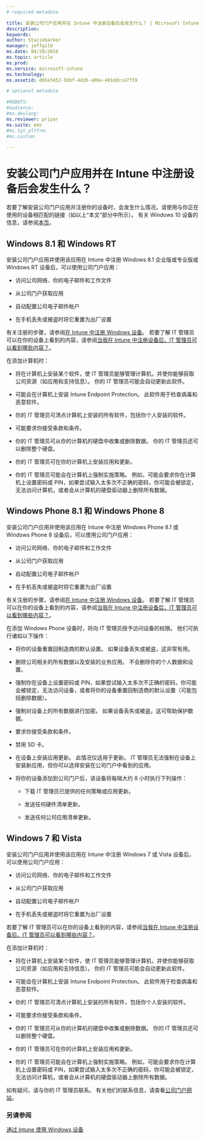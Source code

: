 ```yaml
---
# required metadata

title: 安装公司门户应用并在 Intune 中注册设备后会发生什么？ | Microsoft Intune
description:
keywords:
author: Staciebarker
manager: jeffgilb
ms.date: 04/28/2016
ms.topic: article
ms.prod:
ms.service: microsoft-intune
ms.technology:
ms.assetid: d65e3452-5bbf-4d26-a06e-401ddcc47f39

# optional metadata

#ROBOTS:
#audience:
#ms.devlang:
ms.reviewer: priyar
ms.suite: ems
#ms.tgt_pltfrm:
#ms.custom:

---
```



# 安装公司门户应用并在 Intune 中注册设备后会发生什么？

若要了解安装公司门户应用并注册你的设备时，会发生什么情况，请使用与你正在使用的设备相匹配的链接（如以上“本文”部分中所示）。 有关 Windows 10 设备的信息，请参阅[本页](what-happens-if-you-install-the-company-portal-app-and-enroll-your-device-in-intune-windows10.md)。

## Windows 8.1 和 Windows RT
安装公司门户应用并使用该应用在 Intune 中注册 Windows 8.1 企业版或专业版或 Windows RT 设备后，可以使用公司门户应用：

-   访问公司网络、你的电子邮件和工作文件

-   从公司门户获取应用

-   自动配置公司电子邮件帐户

-   在手机丢失或被盗时将它重置为出厂设置

有关注册的步骤，请参阅[在 Intune 中注册 Windows 设备](enroll-your-device-in-intune-windows.md)。 若要了解 IT 管理员可以在你的设备上看到的内容，请参阅[当我在 Intune 中注册设备后，IT 管理员可以看到哪些内容？](what-can-your-it-administrator-see-when-you-enroll-your-device-in-intune-windows.md)。

在添加计算机时：

-   将在计算机上安装某个软件，使 IT 管理员能够管理计算机，并使你能够获取公司资源（如应用和支持信息）。 你的 IT 管理员可能会自动更新此软件。

-   可能会在计算机上安装 Intune Endpoint Protection。 此软件用于检查病毒和恶意软件。

-   你的 IT 管理员可清点计算机上安装的所有软件，包括你个人安装的软件。

-   可能要求你接受条款和条件。

-   你的 IT 管理员可从你的计算机的硬盘中收集或删除数据。 你的 IT 管理员还可以删除整个硬盘。

-   你的 IT 管理员可在你的计算机上安装应用和更新。

-   你的 IT 管理员可能会在计算机上强制实施策略。 例如，可能会要求你在计算机上设置密码或 PIN，如果尝试输入太多次不正确的密码，你可能会被锁定，无法访问计算机，或者会从计算机的硬盘驱动器上删除所有数据。

## Windows Phone 8.1 和 Windows Phone 8
安装公司门户应用并使用该应用在 Intune 中注册 Windows Phone 8.1 或 Windows Phone 8 设备后，可以使用公司门户应用：

-   访问公司网络、你的电子邮件和工作文件

-   从公司门户获取应用

-   自动配置公司电子邮件帐户

-   在手机丢失或被盗时将它重置为出厂设置

有关注册的步骤，请参阅[在 Intune 中注册 Windows 设备](enroll-your-device-in-intune-windows.md)。 若要了解 IT 管理员可以在你的设备上看到的内容，请参阅[当我在 Intune 中注册设备后，IT 管理员可以看到哪些内容？](what-can-your-it-administrator-see-when-you-enroll-your-device-in-intune-windows.md)。

在添加 Windows Phone 设备时，将向 IT 管理员授予访问设备的权限。 他们可执行诸如以下操作：

-   将你的设备重置回制造商的默认设置。 如果设备丢失或被盗，这非常有用。

-   删除公司相关的所有数据以及安装的业务应用。 不会删除你的个人数据和设置。

-   强制你在设备上设置密码或 PIN，如果尝试输入太多次不正确的密码，你可能会被锁定，无法访问设备，或者将你的设备重置回制造商的默认设置（可能包括删除数据）。

-   强制对设备上的所有数据进行加密。 如果设备丢失或被盗，这可帮助保护数据。

-   要求你接受条款和条件。

-   禁用 SD 卡。

-   在设备上安装应用更新。 此情况仅适用于更新。 IT 管理员无法强制在设备上安装新应用，但你可以选择安装在公司门户中看到的应用。

-   将你的设备添加到公司门户后，该设备将每隔大约 8 小时执行下列操作：

    -   下载 IT 管理员已提供的任何策略或应用更新。

    -   发送任何硬件清单更新。

    -   发送任何公司应用清单更新。

## Windows 7 和 Vista
安装公司门户应用并使用该应用在 Intune 中注册 Windows 7 或 Vista 设备后，可以使用公司门户应用：

-   访问公司网络、你的电子邮件和工作文件

-   从公司门户获取应用

-   自动配置公司电子邮件帐户

-   在手机丢失或被盗时将它重置为出厂设置

若要了解 IT 管理员可以在你的设备上看到的内容，请参阅[当我在 Intune 中注册设备后，IT 管理员可以看到哪些内容？](what-can-your-it-administrator-see-when-you-enroll-your-device-in-intune-windows.md)。

在添加计算机时：

-   将在计算机上安装某个软件，使 IT 管理员能够管理计算机，并使你能够获取公司资源（如应用和支持信息）。 你的 IT 管理员可能会自动更新此软件。

-   可能会在计算机上安装 Intune Endpoint Protection。 此软件用于检查病毒和恶意软件。

-   你的 IT 管理员可清点计算机上安装的所有软件，包括你个人安装的软件。

-   可能要求你接受条款和条件。

-   你的 IT 管理员可从你的计算机的硬盘中收集或删除数据。 你的 IT 管理员还可以删除整个硬盘。

-   你的 IT 管理员可在你的计算机上安装应用和更新。

-   你的 IT 管理员可能会在计算机上强制实施策略。 例如，可能会要求你在计算机上设置密码或 PIN，如果尝试输入太多次不正确的密码，你可能会被锁定，无法访问计算机，或者会从计算机的硬盘驱动器上删除所有数据。

如有疑问，请与你的 IT 管理员联系。 有关他们的联系信息，请查看[公司门户网站](http://portal.manage.microsoft.com)。

### 另请参阅
[通过 Intune 使用 Windows 设备](using-your-windows-device-with-intune.md)


<!--HONumber=Jun16_HO2-->


